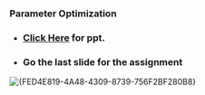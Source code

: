 ### Parameter Optimization

- ### **<a href="https://docs.google.com/presentation/d/e/2PACX-1vSOeguXJS_AfKpHdxS1aU91XQ6fN7ubknc80qwXzB1_XghMbnyuQ6Ftecd9vGKrow/pub?start=false&loop=false&delayms=60000"> Click Here</a> for ppt.**
- ### Go the last slide for the assignment


![{FED4E819-4A48-4309-8739-756F2BF280B8}](https://github.com/user-attachments/assets/4ae4a063-0e25-45d0-8d88-f7a7d92d723a)

